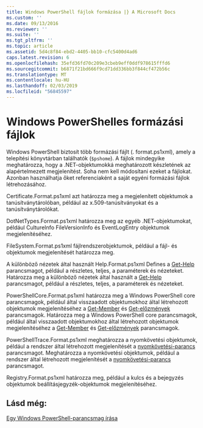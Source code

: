 ```yaml
---
title: Windows PowerShell fájlok formázása |} A Microsoft Docs
ms.custom: ''
ms.date: 09/13/2016
ms.reviewer: ''
ms.suite: ''
ms.tgt_pltfrm: ''
ms.topic: article
ms.assetid: 5d4c8f84-ebd2-4405-bb10-cfc5400d4ad6
caps.latest.revision: 6
ms.openlocfilehash: 35efd36fd70c209e3cbeb9eff0ddf978615fffd6
ms.sourcegitcommit: b6871f21bd666f9cd71dd336bb3f844cf472b56c
ms.translationtype: MT
ms.contentlocale: hu-HU
ms.lasthandoff: 02/03/2019
ms.locfileid: "56845597"
---
```

# <a name="windows-powershell-formatting-files"></a>Windows PowerShelles formázási fájlok

Windows PowerShell biztosít több formázási fájlt (. format.ps1xml), amely a telepítési könyvtárban találhatók (`$pshome`). A fájlok mindegyike meghatározza, hogy a .NET-objektumokká meghatározott készletének az alapértelmezett megjelenítést. Soha nem kell módosítani ezeket a fájlokat. Azonban használhatja őket referenciaként a saját egyéni formázási fájlok létrehozásához.

Certificate.Format.ps1xml azt határozza meg a megjelenített objektumok a tanúsítványtárolóban, például az x.509-tanúsítványokat és a tanúsítványtárolókat.

DotNetTypes.Format.ps1xml határozza meg az egyéb .NET-objektumokat, például CultureInfo FileVersionInfo és EventLogEntry objektumok megjelenítéséhez.

FileSystem.Format.ps1xml fájlrendszerobjektumok, például a fájl- és objektumok megjelenítését határozza meg.

A különböző nézetek által használt Help.Format.ps1xml Defines a [Get-Help](/powershell/module/Microsoft.PowerShell.Core/Get-Help) parancsmagot, például a részletes, teljes, a paraméterek és nézeteket.
Határozza meg a különböző nézetek által használt a [Get-Help](/powershell/module/Microsoft.PowerShell.Core/Get-Help) parancsmagot, például a részletes, teljes, a paraméterek és nézeteket.

PowerShellCore.Format.ps1xml határozza meg a Windows PowerShell core parancsmagok, például által visszaadott objektumokhoz által létrehozott objektumok megjelenítéséhez a [Get-Member](/powershell/module/Microsoft.PowerShell.Utility/Get-Member) és [Get-előzmények](/powershell/module/Microsoft.PowerShell.Core/Get-History) parancsmagok.
Határozza meg a Windows PowerShell core parancsmagok, például által visszaadott objektumokhoz által létrehozott objektumok megjelenítéséhez a [Get-Member](/powershell/module/Microsoft.PowerShell.Utility/Get-Member) és [Get-előzmények](/powershell/module/Microsoft.PowerShell.Core/Get-History) parancsmagok.

PowerShellTrace.Format.ps1xml meghatározza a nyomkövetési objektumok, például a rendszer által létrehozott megjelenítését a [nyomkövetési-parancs](/powershell/module/Microsoft.PowerShell.Utility/Trace-Command) parancsmagot.
Meghatározza a nyomkövetési objektumok, például a rendszer által létrehozott megjelenítését a [nyomkövetési-parancs](/powershell/module/Microsoft.PowerShell.Utility/Trace-Command) parancsmagot.

Registry.Format.ps1xml határozza meg, például a kulcs és a bejegyzés objektumok beállításjegyzék-objektumok megjelenítéséhez.

## <a name="see-also"></a>Lásd még:

[Egy Windows PowerShell-parancsmag írása](../cmdlet/writing-a-windows-powershell-cmdlet.md)
